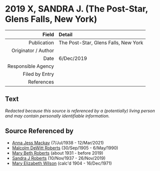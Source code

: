 ﻿---
layout: page
permalink: /sources/s2430456
---

# 2019 X, SANDRA J. (The Post-Star, Glens Falls, New York)

Field | Detail
---:|:---
Publication | The Post-Star, Glens Falls, New York
Originator / Author | 
Date | 6/Dec/2019
Responsible Agency | 
Filed by Entry | 
References | 

## Text

_Redacted because this source is referenced by a (potentially) living person and may contain personally identifiable information._

## Source Referenced by

* [Anna Jess Mackay](../people/@41265374@-anna-jess-mackay-b1938-7-7-d2021-3-12.md) (7/Jul/1938 - 12/Mar/2021)
* [Malcolm DeWitt Roberts](../people/@21721539@-malcolm-dewitt-roberts-b1905-9-30-d1990-5-6.md) (30/Sep/1905 - 6/May/1990)
* [Mary Beth Roberts](../people/@44331192@-mary-beth-roberts-b1931-d2019.md) (about 1931 - before 2019)
* [Sandra J Roberts](../people/@40000604@-sandra-j-roberts-b1937-11-10-d2019-11-26.md) (10/Nov/1937 - 26/Nov/2019)
* [Mary Elizabeth Wilson](../people/@99819804@-mary-elizabeth-wilson-b1904-d1971-12-16.md) (calc'd 1904 - 16/Dec/1971)
